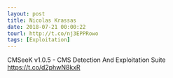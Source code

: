 ```yaml
---
layout: post
title: Nicolas Krassas
date: 2018-07-21 00:00:22
tourl: http://t.co/nj3EPPRowo
tags: [Exploitation]
---
```

CMSeeK v1.0.5 - CMS Detection And Exploitation Suite https://t.co/d2phwN8kxR